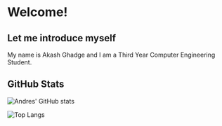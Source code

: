 # Welcome! 

## Let me introduce myself

My name is Akash Ghadge and I am a Third Year Computer Engineering Student.

## GitHub Stats

![Andres' GitHub stats](https://github-readme-stats.vercel.app/api?username=akashghadge&theme=synthwave&show_icons=true&count_private=true "Andres' GutHub Stats")

![Top Langs](https://github-readme-stats.vercel.app/api/top-langs/?username=akashghadge&theme=synthwave&count_private=true "Akash' Top Languages Card")
